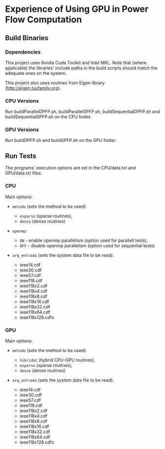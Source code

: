 # Experience of Using GPU in Power Flow Computation
## Build Binaries
### Dependencies
This project uses Nvidia Cuda Toolkit and Intel MKL. Note that (where applicable) the libraries' include paths in the build scripts should match the adequate ones on the system.

This project also uses routines from Eigen library (http://eigen.tuxfamily.org).

### CPU Versions

Run buildParallelDPFP.sh, buildParallelSPFP.sh, buildSequentialDPFP.sh and buildSequentialSPFP.sh on the CPU folder.

### GPU Versions

Run buildDPFP.sh and buildSPFP.sh on the GPU folder.

## Run Tests

The programs' execution options are set in the CPU/data.txt and GPU/data.txt files.

### CPU

Main options:

* `metodo` (sets the method to be used):
    * `esparso` (sparse routines),
    * `denso` (dense routines)

* `openmp`:
    * `ON` - enable openmp parallelism (option used for parallell tests),
    * `OFF` - disable openmp parallelism (option used for sequential tests)

* `arq_entrada` (sets the system data file to be read):
    * ieee14.cdf
    * ieee30.cdf
    * ieee57.cdf
    * ieee118.cdf
    * ieee118x2.cdf
    * ieee118x4.cdf
    * ieee118x8.cdf
    * ieee118x16.cdf
    * ieee118x32.cdf
    * ieee118x64.cdf
    * ieee118x128.cdfx

### GPU

Main options:

* `metodo` (sets the method to be used):
    * `hibridoC` (hybrid CPU-GPU routines),
    * `esparso` (sparse routines),
    * `denso` (dense routines)

* `arq_entrada` (sets the system data file to be read):
    * ieee14.cdf
    * ieee30.cdf
    * ieee57.cdf
    * ieee118.cdf
    * ieee118x2.cdf
    * ieee118x4.cdf
    * ieee118x8.cdf
    * ieee118x16.cdf
    * ieee118x32.cdf
    * ieee118x64.cdf
    * ieee118x128.cdfx
